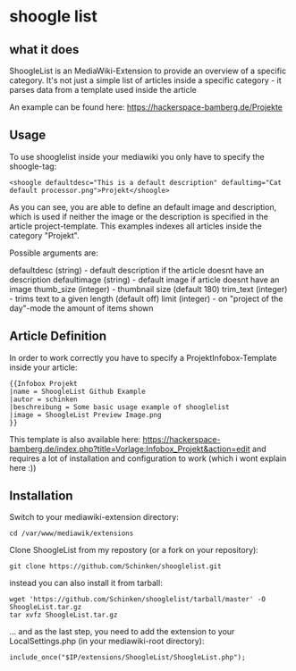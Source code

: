 # shoogle list

## what it does

ShoogleList is an MediaWiki-Extension to provide an overview of a specific category.
It's not just a simple list of articles inside a specific category - it parses data from a template used inside the article

An example can be found here: https://hackerspace-bamberg.de/Projekte

## Usage

To use shooglelist inside your mediawiki you only have to specify the shoogle-tag:

    <shoogle defaultdesc="This is a default description" defaultimg="Cat default processor.png">Projekt</shoogle>

As you can see, you are able to define an default image and description, which is used if neither the image or the description is specified in the article project-template. This examples indexes all articles inside the category "Projekt".

Possible arguments are:

defaultdesc (string) - default description if the article doesnt have an description
defaultimage (string) - default image if article doesnt have an image
thumb_size (integer) - thumbnail size (default 180)
trim_text (integer) - trims text to a given length (default off)
limit (integer) - on "project of the day"-mode the amount of items shown


## Article Definition

In order to work correctly you have to specify a ProjektInfobox-Template inside your article:

    {{Infobox Projekt
    |name = ShoogleList Github Example
    |autor = schinken
    |beschreibung = Some basic usage example of shooglelist
    |image = ShoogleList Preview Image.png
    }}


This template is also available here: https://hackerspace-bamberg.de/index.php?title=Vorlage:Infobox_Projekt&action=edit and requires a lot of installation
and configuration to work (which i wont explain here :))

## Installation

Switch to your mediawiki-extension directory:

    cd /var/www/mediawik/extensions

Clone ShoogleList from my repostory (or a fork on your repository):

    git clone https://github.com/Schinken/shooglelist.git

instead you can also install it from tarball:

    wget 'https://github.com/Schinken/shooglelist/tarball/master' -O ShoogleList.tar.gz
    tar xvfz ShoogleList.tar.gz

... and as the last step, you need to add the extension to your LocalSettings.php (in your mediawiki-root directory):

    include_once("$IP/extensions/ShoogleList/ShoogleList.php");
